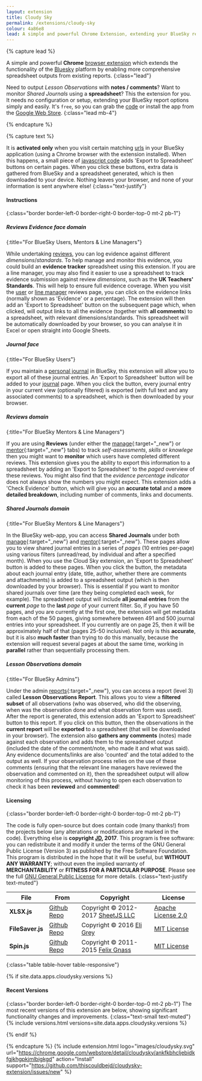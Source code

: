 ```yaml
---
layout: extension
title: Cloudy Sky
permalink: /extensions/cloudy-sky
colour: 4a86e8
lead: A simple and powerful Chrome Extension, extending your BlueSky report options simply and easily.
---
```

{% capture lead %}

A simple and powerful __Chrome__ [browser extension](https://support.google.com/chrome_webstore/answer/2664769) which extends the functionality of the [Bluesky](http://blueskyeducation.co.uk/) platform by enabling more comprehensive spreadsheet outputs from existing reports.
{:class="lead"}

Need to output _Lesson Observations_ with __notes / comments__? Want to monitor _Shared Journals_ using a __spreadsheet__? This the extension for you. It needs no configuration or setup, extending your BlueSky report options simply and easily. It's `free`, so you can grab the [code](https://github.com/thiscouldbejd/cloudysky-extension) or install the app from the [Google Web Store](https://chrome.google.com/webstore/detail/cloudysky/ankfkbhcljebidkfgjkhgpkjmlbigkgd).
{:class="lead mb-4"}

{% endcapture %}

{% capture text %}

It is __activated only__ when you visit certain matching [urls](https://github.com/thiscouldbejd/cloudysky-extension/blob/master/manifest.json) in your BlueSky application (using a Chrome browser with the extension installed). When this happens, a small piece of [javascript code](https://github.com/thiscouldbejd/cloudysky-extension/blob/master/open.js) adds 'Export to Spreadsheet' buttons on certain pages. When you click these buttons, extra data is gathered from BlueSky and a spreadsheet generated, which is then downloaded to your device. Nothing leaves your browser, and none of your information is sent anywhere else!
{:class="text-justify"}

#### Instructions
{:class="border border-left-0 border-right-0 border-top-0 mt-2 pb-1"}

##### Reviews Evidence <i class="material-icons md-24">face</i> <i class="material-icons md-24">domain</i>
{:title="For BlueSky Users, Mentors & Line Managers"}

While undertaking [reviews](https://v2.blueskyeducation.co.uk/reviews/levels), you can log evidence against different _dimensions_/_standards_. To help manage and monitor this evidence, you could build an __evidence tracker__ spreadsheet using this extension. If you are a line manager, you may also find it easier to use a spreadsheet to track evidence submission against review _dimensions_, such as the __UK Teachers' Standards__. This will help to ensure full evidence coverage. When you visit the  [user](https://v2.blueskyeducation.co.uk/reviews/levels) or [line manager](https://v2.blueskyeducation.co.uk/manage/reviews/index) reviews page, you can click on the evidence links (normally shown as 'Evidence' or a percentage). The extension will then add an 'Export to Spreadsheet' button on the subsequent page which, when clicked, will output links to all the evidence (together with __all comments__) to a spreadsheet, with relevant dimensions/standards. This spreadsheet will be automatically downloaded by your browser, so you can analyse it in Excel or open straight into Google Sheets.

##### Journal <i class="material-icons md-24">face</i>
{:title="For BlueSky Users"}

If you maintain a [personal journal](https://v2.blueskyeducation.co.uk/journal/index) in BlueSky, this extension will allow you to export all of these journal entries. An 'Export to Spreadsheet' button will be added to your [journal](https://v2.blueskyeducation.co.uk/journal/index) page. When you click the button, every journal entry in your current view (optionally filtered) is exported (with full text and any associated comments) to a spreadsheet, which is then downloaded by your browser.

##### Reviews <i class="material-icons md-24">domain</i>
{:title="For BlueSky Mentors & Line Managers"}

If you are using __Reviews__ (under either the [manage](https://v2.blueskyeducation.co.uk/manage/reviews/index){:target="_new"} or [mentor](https://v2.blueskyeducation.co.uk/mentor/reviews/index){:target="_new"} tabs) to track _self-assessments_, _skills_ or _knowlege_ then you might want to __monitor__ which users have completed different reviews. This extension gives you the ability to export this information to a spreadsheet by adding an 'Export to Spreadsheet' to the _paged_ overview of these reviews. You might also find that the _evidence percentage indicator_ does not always show the numbers you might expect. This extension adds a 'Check Evidence' button, which will give you an __accurate total__ and a __more detailed breakdown__, including number of comments, links and documents.

##### Shared Journals <i class="material-icons md-24">domain</i>
{:title="For BlueSky Mentors & Line Managers"}

In the BlueSky web-app, you can access __Shared Journals__ under both [manage](https://v2.blueskyeducation.co.uk/manage/shared-journals/index){:target="_new"} and [mentor](https://v2.blueskyeducation.co.uk/mentor/shared-journals/index){:target="_new"}. These pages allow you to view shared journal entries in a series of _pages_ (10 entries per-page) using various filters (unread/read, by individual and after a specified month). When you use the Cloud Sky extension, an 'Export to Spreadsheet' button is added to these pages. When you click the button, the metadata about each journal entry (date, title, author, whether there are comments and attachments) is added to a spreadsheet output (which is then downloaded by your browser). This is essential if you want to monitor shared journals over time (are they being completed each week, for example). The spreadsheet output will include __all journal entries__ from the __current__ _page_ to the __last__ _page_ of your current filter. So, if you have 50 pages, and you are currently at the first one, the extension will get metadata from each of the 50 pages, giving somewhere between 491 and 500 journal entries into your spreadsheet. If you currently are on page 25, then it will be approximately half of that (pages 25-50 inclusive). Not only is this __accurate__, but it is also __much faster__ than trying to do this manually, because the extension will request several pages at about the same time, working in __parallel__ rather than sequentially processing them.

##### Lesson Observations <i class="material-icons md-24">domain</i>
{:title="For BlueSky Admins"}

Under the admin [reports](https://v2.blueskyeducation.co.uk/admin/org/reports/index){:target="_new"}, you can access a report (level 3) called __Lesson Observations Report__. This allows you to view a __filtered subset__ of all observations (who was observed, who did the observing, when was the observation done and what observation form was used). After the report is generated, this extension adds an 'Export to Spreadsheet' button to this report. If you click on this button, then the observations in the __current report__ will be __exported__ to a spreadsheet (that will be downloaded in your browser). The extension also __gathers any comments__ (notes) made against each observation and adds them to the spreadsheet output (included the date of the comment/note, who made it and what was said). Any evidence documents/links are also 'counted' and the total added to the output as well. If your observation process relies on the use of these comments (ensuring that the relevant line managers have reviewed the observation and commented on it), then the spreadsheet output will allow monitoring of this process, without having to open each observation to check it has been __reviewed__ and __commented__!

#### Licensing
{:class="border border-left-0 border-right-0 border-top-0 mt-2 pb-1"}

The code is fully open-source but does contain code (many thanks!) from the projects below (any alterations or modifications are marked in the code). Everything else is __copyright [JD](https://github.com/thiscouldbejd/), 2017__. This program is free software: you can redistribute it and modify it under the terms of the GNU General Public License (Version 3) as published by the Free Software Foundation. This program is distributed in the hope that it will be useful, but __WITHOUT ANY WARRANTY__; without even the implied warranty of __MERCHANTABILITY__ or __FITNESS FOR A PARTICULAR PURPOSE__. Please see the full [GNU General Public License](https://github.com/thiscouldbejd/cloudysky-extension/blob/master/LICENSE) for more details.
{:class="text-justify text-muted"}

|File|From|Copyright|License|
|---|---|---|---|
|__XLSX.js__|[Github Repo](https://github.com/SheetJS/js-xlsx)|Copyright © 2012-2017 [SheetJS LLC ](http://sheetjs.com/)|[Apache License 2.0](https://github.com/SheetJS/js-xlsx/blob/master/LICENSE)|
|__FileSaver.js__|[Github Repo](https://github.com/eligrey/FileSaver.js)|Copyright © 2016 [Eli Grey](http://eligrey.com/)|[MIT License](https://github.com/eligrey/FileSaver.js/blob/master/LICENSE.md)|
|__Spin.js__|[Github Repo](https://github.com/fgnass/spin.js)|Copyright © 2011-2015 [Felix Gnass](http://spin.js.org/)|[MIT License](https://github.com/fgnass/spin.js/blob/master/LICENSE.md)|
{:class="table table-hover table-responsive"}

{% if site.data.apps.cloudysky.versions %}

#### Recent Versions
{:class="border border-left-0 border-right-0 border-top-0 mt-2 pb-1"}
The most recent versions of this extension are below, showing significant functionality changes and improvements.
{:class="text-small text-muted"}
{% include versions.html versions=site.data.apps.cloudysky.versions %}

{% endif %}

{% endcapture %}
{% include extension.html logo="images/cloudysky.svg" url="https://chrome.google.com/webstore/detail/cloudysky/ankfkbhcljebidkfgjkhgpkjmlbigkgd" action="Install" support="https://github.com/thiscouldbejd/cloudysky-extension/issues/new" %}
